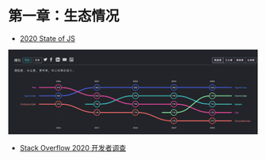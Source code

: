 # 第一章：生态情况


- [2020 State of JS](https://2020.stateofjs.com/zh-Hans/technologies/javascript-flavors/)

![](/public/Chap1-4-1.png)
- [Stack Overflow 2020 开发者调查](https://insights.stackoverflow.com/survey/2020#technology-most-loved-dreaded-and-wanted-languages-loved)